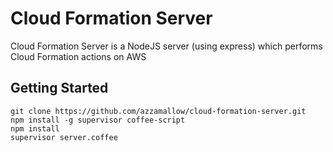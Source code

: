 # Cloud Formation Server

Cloud Formation Server is a NodeJS server (using express) which performs Cloud
Formation actions on AWS

## Getting Started

```
git clone https://github.com/azzamallow/cloud-formation-server.git
npm install -g supervisor coffee-script
npm install
supervisor server.coffee
```
